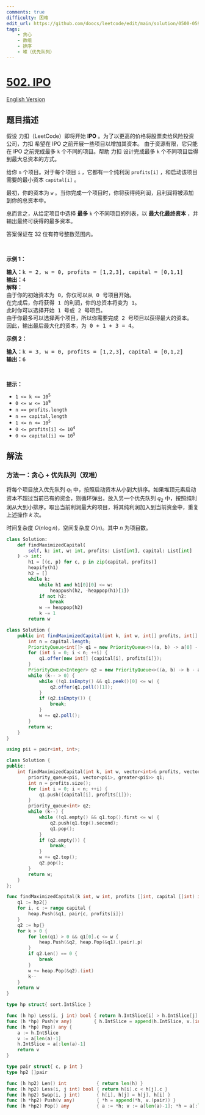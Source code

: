 ```yaml
---
comments: true
difficulty: 困难
edit_url: https://github.com/doocs/leetcode/edit/main/solution/0500-0599/0502.IPO/README.md
tags:
    - 贪心
    - 数组
    - 排序
    - 堆（优先队列）
---
```


<!-- problem:start -->

# [502. IPO](https://leetcode.cn/problems/ipo)

[English Version](/solution/0500-0599/0502.IPO/README_EN.md)

## 题目描述

<!-- description:start -->

<p>假设 力扣（LeetCode）即将开始 <strong>IPO</strong> 。为了以更高的价格将股票卖给风险投资公司，力扣 希望在 IPO 之前开展一些项目以增加其资本。 由于资源有限，它只能在 IPO 之前完成最多 <code>k</code> 个不同的项目。帮助 力扣 设计完成最多 <code>k</code> 个不同项目后得到最大总资本的方式。</p>

<p>给你 <code>n</code> 个项目。对于每个项目 <code>i</code><strong> </strong>，它都有一个纯利润 <code>profits[i]</code> ，和启动该项目需要的最小资本 <code>capital[i]</code> 。</p>

<p>最初，你的资本为 <code>w</code> 。当你完成一个项目时，你将获得纯利润，且利润将被添加到你的总资本中。</p>

<p>总而言之，从给定项目中选择 <strong>最多</strong> <code>k</code> 个不同项目的列表，以 <strong>最大化最终资本</strong> ，并输出最终可获得的最多资本。</p>

<p>答案保证在 32 位有符号整数范围内。</p>

<p>&nbsp;</p>

<p><strong>示例 1：</strong></p>

<pre>
<strong>输入：</strong>k = 2, w = 0, profits = [1,2,3], capital = [0,1,1]
<strong>输出：</strong>4
<strong>解释：
</strong>由于你的初始资本为 0，你仅可以从 0 号项目开始。
在完成后，你将获得 1 的利润，你的总资本将变为 1。
此时你可以选择开始 1 号或 2 号项目。
由于你最多可以选择两个项目，所以你需要完成 2 号项目以获得最大的资本。
因此，输出最后最大化的资本，为 0 + 1 + 3 = 4。
</pre>

<p><strong>示例 2：</strong></p>

<pre>
<strong>输入：</strong>k = 3, w = 0, profits = [1,2,3], capital = [0,1,2]
<strong>输出：</strong>6
</pre>

<p>&nbsp;</p>

<p><strong>提示：</strong></p>

<ul>
	<li><code>1 &lt;= k &lt;= 10<sup>5</sup></code></li>
	<li><code>0 &lt;= w &lt;= 10<sup>9</sup></code></li>
	<li><code>n == profits.length</code></li>
	<li><code>n == capital.length</code></li>
	<li><code>1 &lt;= n &lt;= 10<sup>5</sup></code></li>
	<li><code>0 &lt;= profits[i] &lt;= 10<sup>4</sup></code></li>
	<li><code>0 &lt;= capital[i] &lt;= 10<sup>9</sup></code></li>
</ul>

<!-- description:end -->

## 解法

<!-- solution:start -->

### 方法一：贪心 + 优先队列（双堆）

将每个项目放入优先队列 $q_1$ 中，按照启动资本从小到大排序。如果堆顶元素启动资本不超过当前已有的资金，则循环弹出，放入另一个优先队列 $q_2$ 中，按照纯利润从大到小排序。取出当前利润最大的项目，将其纯利润加入到当前资金中，重复上述操作 $k$ 次。

时间复杂度 $O(n\log n)$，空间复杂度 $O(n)$。其中 $n$ 为项目数。

<!-- tabs:start -->

```python
class Solution:
    def findMaximizedCapital(
        self, k: int, w: int, profits: List[int], capital: List[int]
    ) -> int:
        h1 = [(c, p) for c, p in zip(capital, profits)]
        heapify(h1)
        h2 = []
        while k:
            while h1 and h1[0][0] <= w:
                heappush(h2, -heappop(h1)[1])
            if not h2:
                break
            w -= heappop(h2)
            k -= 1
        return w
```

```java
class Solution {
    public int findMaximizedCapital(int k, int w, int[] profits, int[] capital) {
        int n = capital.length;
        PriorityQueue<int[]> q1 = new PriorityQueue<>((a, b) -> a[0] - b[0]);
        for (int i = 0; i < n; ++i) {
            q1.offer(new int[] {capital[i], profits[i]});
        }
        PriorityQueue<Integer> q2 = new PriorityQueue<>((a, b) -> b - a);
        while (k-- > 0) {
            while (!q1.isEmpty() && q1.peek()[0] <= w) {
                q2.offer(q1.poll()[1]);
            }
            if (q2.isEmpty()) {
                break;
            }
            w += q2.poll();
        }
        return w;
    }
}
```

```cpp
using pii = pair<int, int>;

class Solution {
public:
    int findMaximizedCapital(int k, int w, vector<int>& profits, vector<int>& capital) {
        priority_queue<pii, vector<pii>, greater<pii>> q1;
        int n = profits.size();
        for (int i = 0; i < n; ++i) {
            q1.push({capital[i], profits[i]});
        }
        priority_queue<int> q2;
        while (k--) {
            while (!q1.empty() && q1.top().first <= w) {
                q2.push(q1.top().second);
                q1.pop();
            }
            if (q2.empty()) {
                break;
            }
            w += q2.top();
            q2.pop();
        }
        return w;
    }
};
```

```go
func findMaximizedCapital(k int, w int, profits []int, capital []int) int {
	q1 := hp2{}
	for i, c := range capital {
		heap.Push(&q1, pair{c, profits[i]})
	}
	q2 := hp{}
	for k > 0 {
		for len(q1) > 0 && q1[0].c <= w {
			heap.Push(&q2, heap.Pop(&q1).(pair).p)
		}
		if q2.Len() == 0 {
			break
		}
		w += heap.Pop(&q2).(int)
		k--
	}
	return w
}

type hp struct{ sort.IntSlice }

func (h hp) Less(i, j int) bool { return h.IntSlice[i] > h.IntSlice[j] }
func (h *hp) Push(v any)        { h.IntSlice = append(h.IntSlice, v.(int)) }
func (h *hp) Pop() any {
	a := h.IntSlice
	v := a[len(a)-1]
	h.IntSlice = a[:len(a)-1]
	return v
}

type pair struct{ c, p int }
type hp2 []pair

func (h hp2) Len() int           { return len(h) }
func (h hp2) Less(i, j int) bool { return h[i].c < h[j].c }
func (h hp2) Swap(i, j int)      { h[i], h[j] = h[j], h[i] }
func (h *hp2) Push(v any)        { *h = append(*h, v.(pair)) }
func (h *hp2) Pop() any          { a := *h; v := a[len(a)-1]; *h = a[:len(a)-1]; return v }
```

<!-- tabs:end -->

<!-- solution:end -->

<!-- problem:end -->
